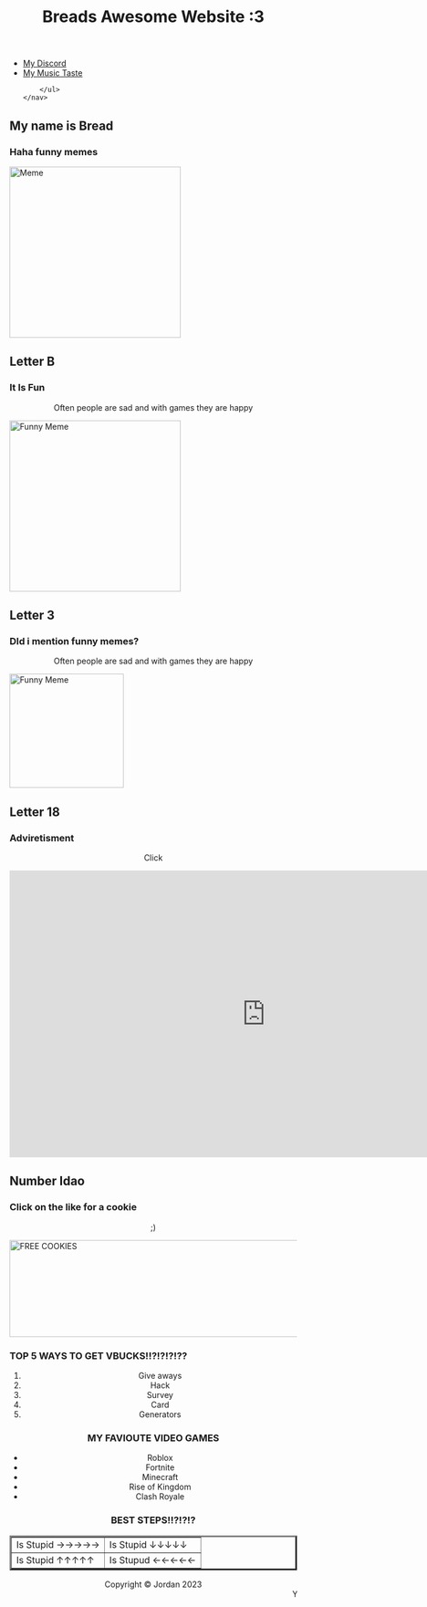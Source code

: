 <html>
	<head>
		<title>Bread's Bakery</title>
		<link rel="stylesheet" href="stylesheet.css" type="text" />
	</head>
	
</html>



<header>
<h1>Breads Awesome Website :3</h1>

</header>
<aside>	
	<nav>
		<ul>
			<li><a href="index.html">My Discord</a></li>
			<li><a href="cringe.html">My Music Taste</a></li>

		</ul>
	</nav>
</aside>
<main>
<h2>My name is Bread </h2>
<h3>Haha funny memes</h3>
<!-- <p>A text or picture that is intended to be funny</p> -->
<img src="images\Haha.png" alt="Meme" Height="300" Width="300" Class="center1">
<h2>Letter B</h2>
<h3>It Is Fun</h3>
<center>
<p>Often people are sad and with games they are happy</p>
</center>
<img src="images\download.png" alt="Funny Meme" Height="300" Width="300" Class="center">


<h2>Letter 3</h2>
<h3>DId i mention funny memes?</h3>
<center>
<p>Often people are sad and with games they are happy</p>
</center>
<img src="images\NO-WAY.gif" alt="Funny Meme" Height="200" Width="200" CLass="center2">


<h2>Letter 18</h2>
<h3>Adviretisment</h3>
<center>
<p>Click</p>
</center>
<iframe width="895" height="503" src="https://www.youtube.com/embed/a7LiQGIKO7g" title="How to Make A Pipebomb" frameborder="0" allow="accelerometer; autoplay; clipboard-write; encrypted-media; gyroscope; picture-in-picture; web-share" allowfullscreen class="center3"></iframe>
<h2>Number Idao</h2>
<h3>Click on the like for a cookie</h3>
<center>
<p>;)</p>
</center>
<a href="https://roc.lilithgames.com/en"><img src="https://www.wordstream.com/wp-content/uploads/2021/07/banner-ads-examples-disney2B.jpg" alt="FREE COOKIES" height="170" width="624" Class="Center4"></a>															 
<h3>TOP 5 WAYS TO GET VBUCKS!!?!?!?!??</h3>
<center>
<ol>
<li>Give aways</li>
<li>Hack</li>
<li>Survey</li>
<li>Card</li>
<li>Generators</li>
</ol>
<h3>MY FAVIOUTE VIDEO GAMES</h3>
<ul>
<li>Roblox</li>
<li>Fortnite</li>
<li>Minecraft</li>
<li>Rise of Kingdom</li>
<li>Clash Royale</li>
</ul>

<h3>BEST STEPS!!?!?!?</h3>
<table border="3px">
<tr>
<td>Is Stupid →→→→→</td>
<td>Is Stupid ↓↓↓↓↓</td>
</tr>
<tr>
<td>Is Stupid ↑↑↑↑↑ </td>
<td>Is Stupud ←←←←←</td>
</tr>
</table>
<footer>
	<span>Copyright &copy Jordan 2023</span>
</footer>
<marquee>YOU'VE JUST WON 100000 VBUCKS!!!!</marquee>

</center>
</main>
